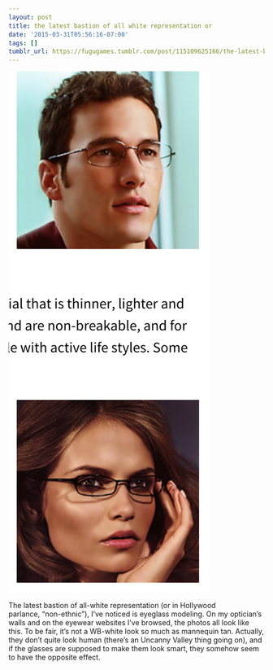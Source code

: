 ```yaml
---
layout: post
title: the latest bastion of all white representation or
date: '2015-03-31T05:56:16-07:00'
tags: []
tumblr_url: https://fugugames.tumblr.com/post/115109625166/the-latest-bastion-of-all-white-representation-or
---
```

 ![](/tumblr_files/tumblr_nm2m9svS1g1tgne1po1_1280.png)  

The latest bastion of all-white representation (or in Hollywood parlance,&nbsp;“non-ethnic”), I’ve noticed is eyeglass modeling. On my optician’s walls and on the eyewear websites I’ve browsed, the photos all look like this. To be fair, it’s not a WB-white look so much as mannequin tan. Actually, they don’t quite look human (there’s an Uncanny Valley thing going on), and if the glasses are supposed to make them look smart, they somehow seem to have the opposite effect.

